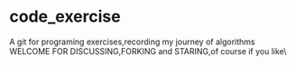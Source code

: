 # code_exercise
A git for programing exercises,recording my journey of algorithms\
WELCOME FOR DISCUSSING,FORKING and STARING,of course if you like\
